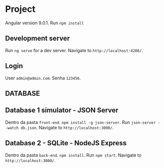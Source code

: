 # Project 
Angular version 9.0.1.
Run `npm install`

## Development server 
Run `ng serve` for a dev server. Navigate to `http://localhost:4200/`.

## Login
User `admin@admin.com`.
Senha `123456`.

## DATABASE
## Database 1 simulator - JSON Server
Dentro da pasta `front-end`.
`npm install -g json-server`.
Run `json-server --watch db.json`.
Navigate to `http://localhost:3000/`.

## Database 2 - SQLite - NodeJS Express
Dentro da pasta `back-end`.
`npm install`.
Run `npm start`.
Navigate to `http://localhost:3000/`.
